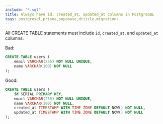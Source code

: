 ```yaml
---
include: "*.sql"
title: Always have id, created_at, updated_at columns in PostgreSQL
tags: postgresql,prisma,supabase,drizzle,migrations
---
```


All CREATE TABLE statements must include `id`, `created_at`, and `updated_at` columns.

Bad:

```sql
CREATE TABLE users (
    email VARCHAR(255) NOT NULL UNIQUE,
    name VARCHAR(100) NOT NULL
);
```

Good:

```sql
CREATE TABLE users (
    id SERIAL PRIMARY KEY,
    email VARCHAR(255) NOT NULL UNIQUE,
    name VARCHAR(100) NOT NULL,
    created_at TIMESTAMP WITH TIME ZONE DEFAULT NOW() NOT NULL,
    updated_at TIMESTAMP WITH TIME ZONE DEFAULT NOW() NOT NULL
);
```
